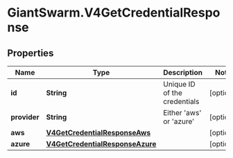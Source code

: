 # GiantSwarm.V4GetCredentialResponse

## Properties
Name | Type | Description | Notes
------------ | ------------- | ------------- | -------------
**id** | **String** | Unique ID of the credentials | [optional] 
**provider** | **String** | Either &#39;aws&#39; or &#39;azure&#39; | [optional] 
**aws** | [**V4GetCredentialResponseAws**](V4GetCredentialResponseAws.md) |  | [optional] 
**azure** | [**V4GetCredentialResponseAzure**](V4GetCredentialResponseAzure.md) |  | [optional] 


